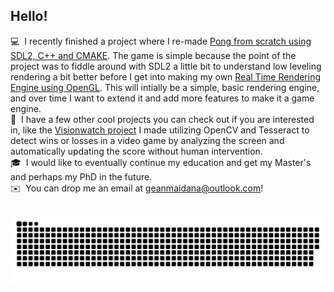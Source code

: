 ## Hello!
💻 &nbsp;I recently finished a project where I re-made [Pong from scratch using SDL2, C++ and CMAKE](https://github.com/gcmaidana/SDL2-Pong). The game is simple because the point of the project was to fiddle around with SDL2 a little bit to understand low leveling rendering a bit better before I get into making my own [Real Time Rendering Engine using OpenGL](https://github.com/gcmaidana/MAGE). This will intially be a simple, basic rendering engine, and over time I want to extend it and add more features to make it a game engine. \
🌱 &nbsp;I have a few other cool projects you can check out if you are interested in, like the [Visionwatch project](https://github.com/gcmaidana/Visionwatch) I made utilizing OpenCV and Tesseract to detect wins or losses in a video game by analyzing the screen and automatically updating the score without human intervention. \
🎓 &nbsp;I would like to eventually continue my education and get my Master's and perhaps my PhD in the future.\
✉️ &nbsp;You can drop me an email at geanmaidana@outlook.com!

## 
![snake gif](https://github.com/gcmaidana/gcmaidana/blob/output/github-contribution-grid-snake-dark.svg)

